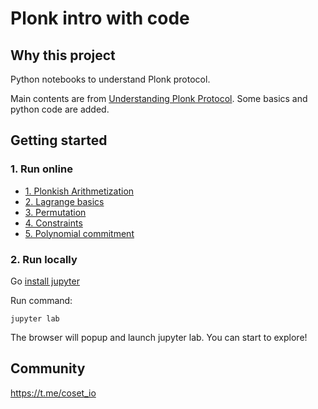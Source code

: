 # Plonk intro with code

## Why this project

Python notebooks to understand Plonk protocol.

Main contents are from [Understanding Plonk Protocol](https://github.com/sec-bit/learning-zkp/blob/develop/plonk-intro-cn/README.md). Some basics and python code are added.

## Getting started

### 1. Run online

- [1. Plonkish Arithmetization](https://colab.research.google.com/github/Antalpha-Labs/plonk-intro-notebook/blob/main/1-plonk-arithmetization.ipynb)
- [2. Lagrange basics](https://colab.research.google.com/github/Antalpha-Labs/plonk-intro-notebook/blob/main/2-plonk-lagrange-basis.ipynb)
- [3. Permutation](https://colab.research.google.com/github/Antalpha-Labs/plonk-intro-notebook/blob/main/3-plonk-permutation.ipynb)
- [4. Constraints](https://colab.research.google.com/github/Antalpha-Labs/plonk-intro-notebook/blob/main/4-plonk-constraints.ipynb)
- [5. Polynomial commitment](https://colab.research.google.com/github/Antalpha-Labs/plonk-intro-notebook/blob/main/5-plonk-polycom.ipynb)

### 2. Run locally

Go [install jupyter](https://jupyterlab.readthedocs.io/en/stable/getting_started/installation.html)

Run command:

`jupyter lab`

The browser will popup and launch jupyter lab. You can start to explore!

## Community

https://t.me/coset_io
